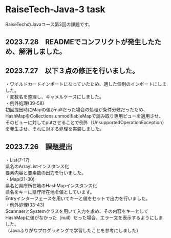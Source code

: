 # RaiseTech-Java-3 task
RaiseTechのJavaコース第3回の課題です。<br>

## 2023.7.28　READMEでコンフリクトが発生したため、解消しました。

## 2023.7.27　以下３点の修正を行いました。  
・ワイルドカードインポートになっていたため、適した個別のインポートにしました。  
・変数名を整理し、キャメルケースにしました。  
・例外処理(39-58)  
初回提出時にMapの値がnullだった場合の処理が条件分岐だったため、HashMapをCollections.unmodifiableMapで読み取り専用ビューを適用させ、  
そのビューに対してputさせることで例外（UnsupportedOperationException）を発生させ、それに対する処理を実装しました。  

## 2023.7.26　課題提出
・List(7-17)<br>
県名のArrayListインスタンス化<br>
要素内容と要素数の出力を行いました。<br>
・Map(21-30)<br>
県名と県庁所在地のHashMapインスタンス化<br>
県名をキーに県庁所在地を値としています。<br>
Entryインターフェースを用いてキーと値をセットで出力を行いました。<br>
・例外処理(33-43)<br>
ScannaerとSystemクラスを用いて入力を求め、その内容をキーとしてHashMapに値がなかった（null）だった場合、エラー文を表示するようにしました。<br>
（Javaふりがなプログラミングで学習したことを参考にしました）
